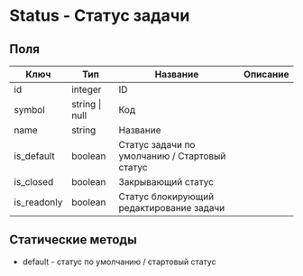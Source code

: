 # Status - Статус задачи

## Поля

| Ключ         | Тип            | Название                                      | Описание |
| ------------ | -------------- | --------------------------------------------- | -------- |
| id           | integer        | ID                                            |          |
| symbol       | string \| null | Код                                           |          |
| name         | string         | Название                                      |          |
| is\_default  | boolean        | Статус задачи по умолчанию / Стартовый статус |          |
| is\_closed   | boolean        | Закрывающий статус                            |          |
| is\_readonly | boolean        | Статус блокирующий редактирование задачи      |          |

## Статические методы

* default - статус по умолчанию / стартовый статус
